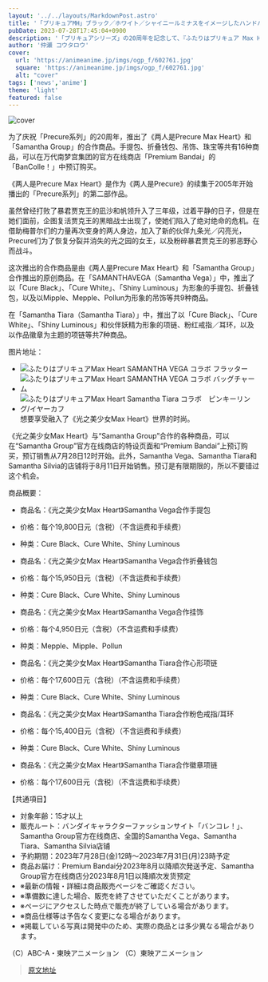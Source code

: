 ```yaml
---
layout: '../../layouts/MarkdownPost.astro'
title: '「プリキュアMH」ブラック／ホワイト／シャイニールミナスをイメージしたハンドバッグやジュエリーなどが登場！ サマンサコラボ'
pubDate: 2023-07-28T17:45:04+0900
description: '「プリキュアシリーズ」の20周年を記念して、『ふたりはプリキュア Max Heart』と「サマンサグループ」のコラボアイテムが登場。ハンドバッグ、折財布、チャーム、ジュエリーなど全16種が、「プレミアムバンダイ」内、「バンコレ！」にて予約受付中だ。'
author: '仲瀬 コウタロウ'
cover:
  url: 'https://animeanime.jp/imgs/ogp_f/602761.jpg'
  square: 'https://animeanime.jp/imgs/ogp_f/602761.jpg'
  alt: "cover"
tags: ['news','anime']
theme: 'light'
featured: false
---
```


![cover](https://animeanime.jp/imgs/ogp_f/602761.jpg)

为了庆祝「Precure系列」的20周年，推出了《两人是Precure Max Heart》和「Samantha Group」的合作商品。手提包、折叠钱包、吊饰、珠宝等共有16种商品，可以在万代南梦宫集团的官方在线商店「Premium Bandai」的「BanColle！」中预订购买。

《两人是Precure Max Heart》是作为《两人是Precure》的续集于2005年开始播出的「Precure系列」的第二部作品。

虽然曾经打败了暴君贾克王的凪沙和帆领升入了三年级，过着平静的日子，但是在她们面前，企图复活贾克王的黑暗战士出现了，使她们陷入了绝对绝命的危机。在借助梅普尔们的力量再次变身的两人身边，加入了新的伙伴九条光／闪亮光，Precure们为了恢复分裂并消失的光之园的女王，以及粉碎暴君贾克王的邪恶野心而战斗。

这次推出的合作商品是由《两人是Precure Max Heart》和「Samantha Group」合作推出的原创商品。在「SAMANTHAVEGA（Samantha Vega）」中，推出了以「Cure Black」、「Cure White」、「Shiny Luminous」为形象的手提包、折叠钱包，以及以Mipple、Mepple、Pollun为形象的吊饰等共9种商品。

在「Samantha Tiara（Samantha Tiara）」中，推出了以「Cure Black」、「Cure White」、「Shiny Luminous」和伙伴妖精为形象的项链、粉红戒指／耳环，以及以作品徽章为主题的项链等共7种商品。

图片地址：
- ![ふたりはプリキュアMax Heart SAMANTHA VEGA コラボ フラッター](https://animeanime.jp/imgs/zoom/602759.jpg)
- ![ふたりはプリキュアMax Heart SAMANTHA VEGA コラボ バッグチャーム](https://animeanime.jp/imgs/zoom/602764.jpg)
- ![ふたりはプリキュアMax Heart Samantha Tiara コラボ　ピンキーリング/イヤーカフ](https://animeanime.jp/imgs/zoom/602762.jpg)
想要享受融入了《光之美少女Max Heart》世界的时尚。

《光之美少女Max Heart》与“Samantha Group”合作的各种商品，可以在“Samantha Group”官方在线商店的特设页面和“Premium Bandai”上预订购买，预订销售从7月28日12时开始。此外，Samantha Vega、Samantha Tiara和Samantha Silvia的店铺将于8月11日开始销售。预订是有限期限的，所以不要错过这个机会。

商品概要：
- 商品名：《光之美少女Max Heart》Samantha Vega合作手提包
- 价格：每个19,800日元（含税）（不含运费和手续费）
- 种类：Cure Black、Cure White、Shiny Luminous

- 商品名：《光之美少女Max Heart》Samantha Vega合作折叠钱包
- 价格：每个15,950日元（含税）（不含运费和手续费）
- 种类：Cure Black、Cure White、Shiny Luminous

- 商品名：《光之美少女Max Heart》Samantha Vega合作挂饰
- 价格：每个4,950日元（含税）（不含运费和手续费）
- 种类：Mepple、Mipple、Pollun

- 商品名：《光之美少女Max Heart》Samantha Tiara合作心形项链
- 价格：每个17,600日元（含税）（不含运费和手续费）
- 种类：Cure Black、Cure White、Shiny Luminous

- 商品名：《光之美少女Max Heart》Samantha Tiara合作粉色戒指/耳环
- 价格：每个15,400日元（含税）（不含运费和手续费）
- 种类：Cure Black、Cure White、Shiny Luminous

- 商品名：《光之美少女Max Heart》Samantha Tiara合作徽章项链
- 价格：每个17,600日元（含税）（不含运费和手续费）

【共通項目】
- 対象年齢：15才以上
- 販売ルート：バンダイキャラクターファッションサイト「バンコレ！」、Samantha Group官方在线商店、全国的Samantha Vega、Samantha Tiara、Samantha Silvia店铺
- 予約期間：2023年7月28日(金)12時～2023年7月31日(月)23時予定
- 商品お届け：Premium Bandai分2023年8月以降順次発送予定、Samantha Group官方在线商店分2023年8月1日以降順次发货预定
- ※最新の情報・詳細は商品販売ページをご確認ください。
- ※準備数に達した場合、販売を終了させていただくことがあります。
- ※ページにアクセスした時点で販売が終了している場合があります。
- ※商品仕様等は予告なく変更になる場合があります。
- ※掲載している写真は開発中のため、実際の商品とは多少異なる場合があります。

（C）ABC-A・東映アニメーション
（C）東映アニメーション

>[原文地址](https://animeanime.jp/article/2023/07/28/78897.html)  